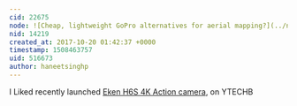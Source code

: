```yaml
---
cid: 22675
node: ![Cheap, lightweight GoPro alternatives for aerial mapping?](../notes/warren/05-20-2017/cheap-lightweight-gopro-alternatives-for-aerial-mapping)
nid: 14219
created_at: 2017-10-20 01:42:37 +0000
timestamp: 1508463757
uid: 516673
author: haneetsinghp
---
```


I Liked recently launched [Eken H6S 4K Action camera](http://www.ytechb.com/best-4k-action-camera-2017/), on YTECHB
